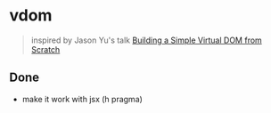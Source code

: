 # vdom

> inspired by Jason Yu's talk [Building a Simple Virtual DOM from Scratch](https://www.youtube.com/watch?v=85gJMUEcnkc)

## Done

- make it work with jsx (h pragma)
